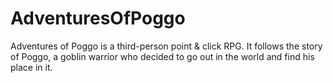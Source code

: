 # AdventuresOfPoggo
Adventures of Poggo is a third-person point &amp; click RPG. It follows the story of Poggo, a goblin warrior who decided to go out in the world and find his place in it.
